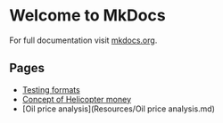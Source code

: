 # Welcome to MkDocs

For full documentation visit [mkdocs.org](https://www.mkdocs.org).

## Pages

- [Testing formats](Testing%20formats.md)
- [Concept of Helicopter money](<Resources/Concept of Helicopter money.md>)
- [Oil price analysis](Resources/Oil price analysis.md)
